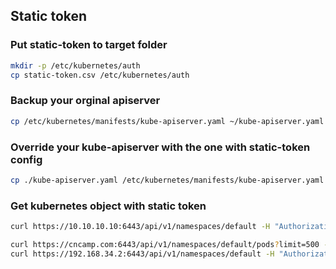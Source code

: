 ## Static token

### Put static-token to target folder

```sh
mkdir -p /etc/kubernetes/auth
cp static-token.csv /etc/kubernetes/auth
```

### Backup your orginal apiserver

```sh
cp /etc/kubernetes/manifests/kube-apiserver.yaml ~/kube-apiserver.yaml
```

### Override your kube-apiserver with the one with static-token config

```sh
cp ./kube-apiserver.yaml /etc/kubernetes/manifests/kube-apiserver.yaml
```

### Get kubernetes object with static token

```sh
curl https://10.10.10.10:6443/api/v1/namespaces/default -H "Authorization: Bearer cncamp-token" -k

curl https://cncamp.com:6443/api/v1/namespaces/default/pods?limit=500 -H "Authorization: Bearer cncamp-token" -k
curl https://192.168.34.2:6443/api/v1/namespaces/default -H "Authorization: Bearer cncamp-token" -k

```
